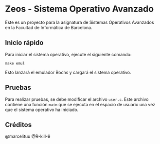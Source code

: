 # Zeos - Sistema Operativo Avanzado

Este es un proyecto para la asignatura de Sistemas Operativos Avanzados en la Facultad de Informática de Barcelona.

## Inicio rápido

Para iniciar el sistema operativo, ejecute el siguiente comando:

```
make emul
```
Esto lanzará el emulador Bochs y cargará el sistema operativo.

## Pruebas

Para realizar pruebas, se debe modificar el archivo `user.c`. Este archivo contiene una función `main` que se ejecuta en el espacio de usuario una vez que el sistema operativo ha iniciado. 

## Créditos

@marcelituu
@R-kill-9
